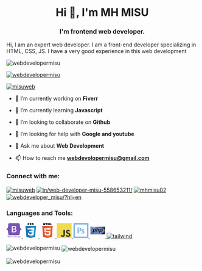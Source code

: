
<h1 align="center">Hi 👋, I'm MH MISU</h1>
<h3 align="center">I'm frontend web developer.</h3>



Hi,
I am an expert web developer. I am a front-end developer specializing in HTML, CSS, JS. I have a very good experience in this web development


<p align="left"> <img src="https://komarev.com/ghpvc/?username=webdevelopermisu&label=Profile%20views&color=0e75b6&style=flat" alt="webdevelopermisu" /> </p>

<p align="left"> <a href="https://github.com/ryo-ma/github-profile-trophy"><img src="https://github-profile-trophy.vercel.app/?username=webdevelopermisu" alt="webdevelopermisu" /></a> </p>

<p align="left"> <a href="https://twitter.com/misuweb" target="blank"><img src="https://img.shields.io/twitter/follow/misuweb?logo=twitter&style=for-the-badge" alt="misuweb" /></a> </p>

- 🔭 I’m currently working on **Fiverr**

- 🌱 I’m currently learning **Javascript**

- 👯 I’m looking to collaborate on **Github**

- 🤝 I’m looking for help with **Google and youtube**

- 💬 Ask me about **Web Development**

- 📫 How to reach me **webdevolopermisu@gmail.com**

<h3 align="left">Connect with me:</h3>
<p align="left">
<a href="https://twitter.com/misuweb" target="blank"><img align="center" src="https://raw.githubusercontent.com/rahuldkjain/github-profile-readme-generator/master/src/images/icons/Social/twitter.svg" alt="misuweb" height="30" width="40" /></a>
<a href="https://linkedin.com/in/in/web-developer-misu-558653211/" target="blank"><img align="center" src="https://raw.githubusercontent.com/rahuldkjain/github-profile-readme-generator/master/src/images/icons/Social/linked-in-alt.svg" alt="in/web-developer-misu-558653211/" height="30" width="40" /></a>
<a href="https://fb.com/mhmisu02" target="blank"><img align="center" src="https://raw.githubusercontent.com/rahuldkjain/github-profile-readme-generator/master/src/images/icons/Social/facebook.svg" alt="mhmisu02" height="30" width="40" /></a>
<a href="https://instagram.com/webdeveloper_misu/?hl=en" target="blank"><img align="center" src="https://raw.githubusercontent.com/rahuldkjain/github-profile-readme-generator/master/src/images/icons/Social/instagram.svg" alt="webdeveloper_misu/?hl=en" height="30" width="40" /></a>
</p>

<h3 align="left">Languages and Tools:</h3>
<p align="left"> <a href="https://getbootstrap.com" target="_blank" rel="noreferrer"> <img src="https://raw.githubusercontent.com/devicons/devicon/master/icons/bootstrap/bootstrap-plain-wordmark.svg" alt="bootstrap" width="40" height="40"/> </a> <a href="https://www.w3schools.com/css/" target="_blank" rel="noreferrer"> <img src="https://raw.githubusercontent.com/devicons/devicon/master/icons/css3/css3-original-wordmark.svg" alt="css3" width="40" height="40"/> </a> <a href="https://www.w3.org/html/" target="_blank" rel="noreferrer"> <img src="https://raw.githubusercontent.com/devicons/devicon/master/icons/html5/html5-original-wordmark.svg" alt="html5" width="40" height="40"/> </a> <a href="https://developer.mozilla.org/en-US/docs/Web/JavaScript" target="_blank" rel="noreferrer"> <img src="https://raw.githubusercontent.com/devicons/devicon/master/icons/javascript/javascript-original.svg" alt="javascript" width="40" height="40"/> </a> <a href="https://www.photoshop.com/en" target="_blank" rel="noreferrer"> <img src="https://raw.githubusercontent.com/devicons/devicon/master/icons/photoshop/photoshop-line.svg" alt="photoshop" width="40" height="40"/> </a> <a href="https://www.php.net" target="_blank" rel="noreferrer"> <img src="https://raw.githubusercontent.com/devicons/devicon/master/icons/php/php-original.svg" alt="php" width="40" height="40"/> </a> <a href="https://tailwindcss.com/" target="_blank" rel="noreferrer"> <img src="https://www.vectorlogo.zone/logos/tailwindcss/tailwindcss-icon.svg" alt="tailwind" width="40" height="40"/> </a> </p>

<p><img align="left" src="https://github-readme-stats.vercel.app/api/top-langs?username=webdevelopermisu&show_icons=true&locale=en&layout=compact" alt="webdevelopermisu" /></p>

<p>&nbsp;<img align="center" src="https://github-readme-stats.vercel.app/api?username=webdevelopermisu&show_icons=true&locale=en" alt="webdevelopermisu" /></p>

<p><img align="center" src="https://github-readme-streak-stats.herokuapp.com/?user=webdevelopermisu&" alt="webdevelopermisu" /></p>

